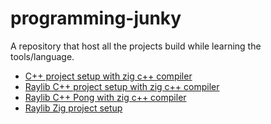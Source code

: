 # programming-junky

A repository that host all the projects build while learning the tools/language.

- [C++ project setup with zig c++ compiler](./c++/zig-cpp)
- [Raylib C++ project setup with zig c++ compiler](./c++/raylib-intro)
- [Raylib C++ Pong with zig c++ compiler](./c++/pong)
- [Raylib Zig project setup](./zig/raylib-intro)
